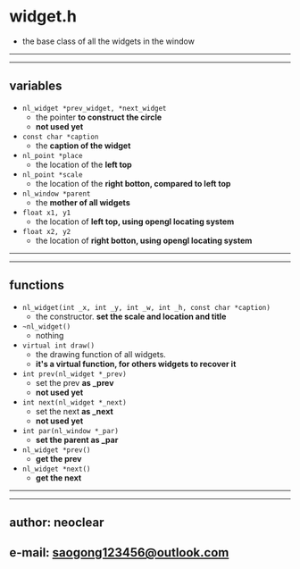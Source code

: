 # widget.h
- the base class of all the widgets in the window

---
---
## variables
- `nl_widget *prev_widget, *next_widget`
    - the pointer **to construct the circle**
    - **not used yet**
- `const char *caption`
    - the **caption of the widget**
- `nl_point *place`
    - the location of the **left top**
- `nl_point *scale`
    - the location of the **right botton, compared to left top**
- `nl_window *parent`
    - the **mother of all widgets**
- `float x1, y1`
    - the location of **left top, using opengl locating system**
- `float x2, y2`
    - the location of **right botton, using opengl locating system**

---
---
## functions
- `nl_widget(int _x, int _y, int _w, int _h, const char *caption)`
    - the constructor. **set the scale and location and title**
- `~nl_widget()`
    - nothing
- `virtual int draw()`
    - the drawing function of all widgets.
    - **it's a virtual function, for others widgets to recover it**
- `int prev(nl_widget *_prev)`
    - set the prev **as _prev**
    - **not used yet**
- `int next(nl_widget *_next)`
    - set the next **as _next**
    - **not used yet**
- `int par(nl_window *_par)`
    - **set the parent as _par**
- `nl_widget *prev()`
    - **get the prev**
- `nl_widget *next()`
    - **get the next**

---
---
## author: neoclear
## e-mail: saogong123456@outlook.com
